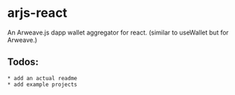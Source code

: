 # arjs-react
An Arweave.js dapp wallet aggregator for react. (similar to useWallet but for Arweave.) 

## Todos: 
    * add an actual readme 
    * add example projects